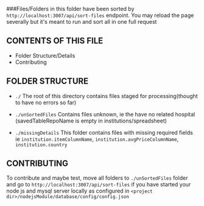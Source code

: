###Files/Folders in this folder have been sorted by `http://localhost:3007/api/sort-files` endpoint.
You may reload the page severally but it's meant to run and sort all in one full request

CONTENTS OF THIS FILE
---------------------

 * Folder Structure/Details
 * Contributing

FOLDER STRUCTURE
----------------

* `./` The root of this directory contains files staged for processing(thought to have no errors so far)

* `./unSortedFiles` Contains files unknown, ie the have no related hospital (savedTableRepoName is empty
in institutions/spreadsheet)

* `./missingDetails` This folder contains files with missing required fields ie `institution.itemColumnName`, `institution.avgPriceColumnName`, `institution.country`
                 

CONTRIBUTING
-------------

To contribute and maybe test, move all folders to `./unSortedFiles` folder and go to `http://localhost:3007/api/sort-files`
if you have started your node js and mysql server locally as configured in `<project dir>/nodejsModule/database/config/config.json`